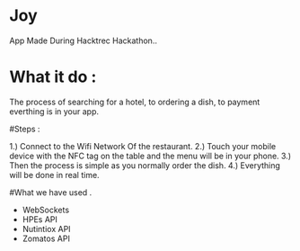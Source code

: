 # Joy

App Made During Hacktrec Hackathon..

# What it do :

The process of searching for a hotel, to ordering a dish, to payment everthing is in your app.

#Steps :

1.) Connect to the Wifi Network Of the restaurant.
2.) Touch your mobile device with the NFC tag on the table and the menu will be in your phone.
3.) Then the process is simple as you normally order the dish.
4.) Everything will be done in real time.

#What we have used .

- WebSockets
- HPEs API
- Nutintiox API
- Zomatos API

